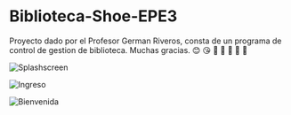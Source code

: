 # Biblioteca-Shoe-EPE3
Proyecto dado por el Profesor German Riveros, consta de un programa de control de gestion de biblioteca. Muchas gracias. :blush: :kissing_heart:
:bear: :bear: :bear: :bear: :bear: 



![Splashscreen](https://user-images.githubusercontent.com/51242137/60144670-4f6b6080-9791-11e9-9ff7-4745513b527c.PNG)


![Ingreso](https://user-images.githubusercontent.com/51242137/60144759-a5400880-9791-11e9-8556-d1b379b81e29.PNG)


![Bienvenida](https://user-images.githubusercontent.com/51242137/60144802-d7ea0100-9791-11e9-886d-71486544bf2d.PNG)
